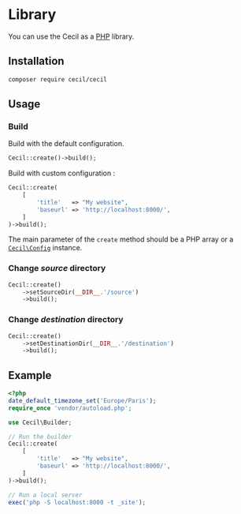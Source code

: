<!--
description: "Use Cecil as a PHP library."
date: 2020-12-19
-->

# Library

You can use the Cecil as a [PHP](https://www.php.net) library.

## Installation

```bash
composer require cecil/cecil
```

## Usage

### Build

Build with the default configuration.

```php
Cecil::create()->build();
```

Build with custom configuration :

```php
Cecil::create(
    [
        'title'   => "My website",
        'baseurl' => 'http://localhost:8000/',
    ]
)->build();
```

The main parameter of the `create` method should be a PHP array or a [`Cecil\Config`](https://github.com/Cecilapp/Cecil/blob/master/src/Config.php) instance.

### Change _source_ directory

```php
Cecil::create()
    ->setSourceDir(__DIR__.'/source')
    ->build();
```

### Change _destination_ directory

```php
Cecil::create()
    ->setDestinationDir(__DIR__.'/destination')
    ->build();
```

## Example

```php
<?php
date_default_timezone_set('Europe/Paris');
require_once 'vendor/autoload.php';

use Cecil\Builder;

// Run the builder
Cecil::create(
    [
        'title'   => "My website",
        'baseurl' => 'http://localhost:8000/',
    ]
)->build();

// Run a local server
exec('php -S localhost:8000 -t _site');
```
